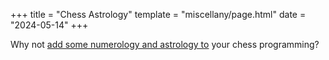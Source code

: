 +++
title = "Chess Astrology"
template = "miscellany/page.html"
date = "2024-05-14"
+++

Why not [add some numerology and astrology to](https://www.chessprogramming.org/Influence_Quantity_of_Pieces#Analogy_in_Astronomy) your chess programming?
